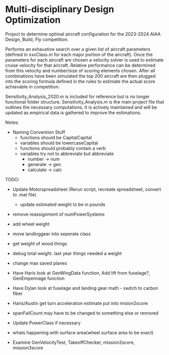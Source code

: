 # Multi-disciplinary Design Optimization
Project to determine optimal aircraft configuration for the 2023-2024 AIAA Design, Build, Fly competition.

Performs an exhaustive search over a given list of aircraft parameters (defined in xxxClass.m for each major portion of the aircraft). Once the parameters for each aircraft are chosen a velocity solver is used to estimate cruise velocity for that aircraft. Relative performance can be determined from this velocity and number/size of scoring elements chosen. After all combinations have been simulated the top 200 aircraft are then plugged into the scoring formula defined in the rules to estimate the actual score achievable in competition.

Sensitivity_Analysis_2020.m is included for reference but is no longer functional folder structure. Sensitivity_Analysis.m is the main project file that outlines the necessary computations. It is actively maintained and will be updated as empirical data is gathered to improve the estimations.

Notes:
* Naming Convention Stuff
  * functions should be CapitalCapital
  * variables should be lowercaseCapital
  * functions should probably contain a verb
  * variables try not to abbreviate but abbreviate
    * number -> num
    * generate -> gen
    * calculate -> calc

 TODO:
* Update Motorspreadsheet (Rerun script, recreate spreadsheet, convert to .mat file)
  * update estimated weight to be in pounds
* remove reassignment of numPowerSystems
* add wheel weight
* move landinggear into seperate class
* get weight of wood things
* debug total weight. last year things needed a weight
* change max saved planes

* Have Haris look at GenWingData function, Add lift from fuselage?, GenEmpennage function
* Have Dylan look at fuselage and landing gear math - switch to carbon fiber
* Haris/Austin get turn acceleration estimate put into mision2score

* spanFailCount may have to be changed to something else or removed
* Update PowerClass if necessary
* whats happening with surface area(wheel surface area to be exact)
* Examine GenVelocityTest, TakeoffChecker, mission2score, mission3score
